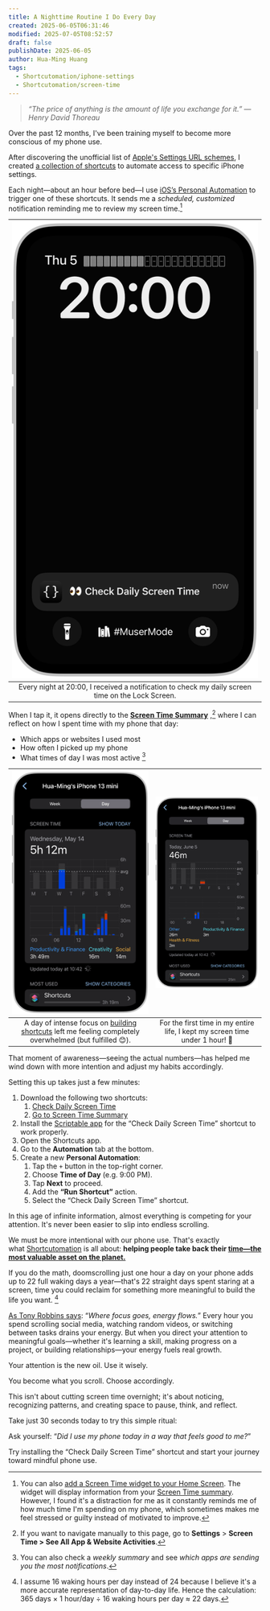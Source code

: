 ```yaml
---
title: A Nighttime Routine I Do Every Day
created: 2025-06-05T06:31:46
modified: 2025-07-05T08:52:57
draft: false
publishDate: 2025-06-05
author: Hua-Ming Huang
tags:
  - Shortcutomation/iphone-settings
  - Shortcutomation/screen-time
---
```


> _“The price of anything is the amount of life you exchange for it.” — Henry David Thoreau_

Over the past 12 months, I've been training myself to become more conscious of my phone use.

After discovering the unofficial list of [Apple's Settings URL schemes](https://github.com/FifiTheBulldog/ios-settings-urls/blob/master/settings-urls.md), I created [a collection of shortcuts](https://shortcutomation.com/gallery/iphone-settings) to automate access to specific iPhone settings.

Each night—about an hour before bed—I use [iOS’s Personal Automation](https://support.apple.com/guide/shortcuts/intro-to-personal-automation-apd690170742/ios) to trigger one of these shortcuts. It sends me a _scheduled, customized_ notification reminding me to review my screen time.[^1]

|                                 ![](../_attachments/6e72b2697c7092a5ec3180bd5d050a41.PNG)                                  |
| :-----------------------------------------------------------------------------------------------: |
| Every night at 20:00, I received a notification to check my daily screen time on the Lock Screen. |

When I tap it, it opens directly to the [**Screen Time Summary**](https://support.apple.com/guide/iphone/get-started-with-screen-time-iphbfa595995) ,[^2] where I can reflect on how I spent time with my phone that day:

* Which apps or websites I used most
* How often I picked up my phone
* What times of day I was most active [^3]

|                                           ![](../_attachments/e31f4582014b484ada425661df1286e7.PNG)                                            |          ![](../_attachments/af26e322fec959c393779754eb7f43b5.PNG)           |
| :--------------------------------------------------------------------------------------------------------------------------------------------: | :--------------------------------------------------------------------------: |
| A day of intense focus on [building shortcuts](https://shortcutomation.com/gallery) left me feeling completely overwhelmed (but fulfilled 😊). | For the first time in my entire life, I kept my screen time under 1 hour! 🥳 |

That moment of awareness—seeing the actual numbers—has helped me wind down with more intention and adjust my habits accordingly.

Setting this up takes just a few minutes:

1. Download the following two shortcuts:
	1. [Check Daily Screen Time](https://shortcutomation.com/gallery/shared/check-daily-screen-time/)
	2. [Go to Screen Time Summary](https://shortcutomation.com/gallery/iphone-settings/go-to-screen-time-summary/)
2. Install the [Scriptable app](https://scriptable.app/) for the “Check Daily Screen Time” shortcut to work properly.
3. Open the Shortcuts app.
4. Go to the **Automation** tab at the bottom.
5. Create a new **Personal Automation**:
	1. Tap the `+` button in the top-right corner.
	2. Choose **Time of Day** (e.g. 9:00 PM).
	3. Tap **Next** to proceed.
	4. Add the **“Run Shortcut”** action.
	5. Select the “Check Daily Screen Time” shortcut.

In this age of infinite information, almost everything is competing for your attention. It's never been easier to slip into endless scrolling.

We must be more intentional with our phone use. That's exactly what [Shortcutomation](https://shortcutomation.com/) is all about: **helping people take back their [time—the most valuable asset on the planet.](https://paulgraham.com/vb.html)**

If you do the math, doomscrolling just one hour a day on your phone adds up to 22 full waking days a year—that's 22 straight days spent staring at a screen, time you could reclaim for something more meaningful to build the life you want. [^4]

[As Tony Robbins says](https://youtu.be/b8jS86OtgLA): “_Where focus goes, energy flows._” Every hour you spend scrolling social media, watching random videos, or switching between tasks drains your energy. But when you direct your attention to meaningful goals—whether it's learning a skill, making progress on a project, or building relationships—your energy fuels real growth.

Your attention is the new oil. Use it wisely.

You become what you scroll. Choose accordingly.

This isn't about cutting screen time overnight; it's about noticing, recognizing patterns, and creating space to pause, think, and reflect.

Take just 30 seconds today to try this simple ritual:

Ask yourself: “_Did I use my phone today in a way that feels good to me?_”

Try installing the “Check Daily Screen Time” shortcut and start your journey toward mindful phone use.

[^1]: You can also [add a Screen Time widget to your Home Screen](https://support.apple.com/guide/iphone/add-edit-and-remove-widgets-iphb8f1bf206/18.0/ios/18.0#iphefb49b7e0). The widget will display information from your [Screen Time summary](https://support.apple.com/guide/iphone/get-started-with-screen-time-iphbfa595995). However, I found it's a distraction for me as it constantly reminds me of how much time I'm spending on my phone, which sometimes makes me feel stressed or guilty instead of motivated to improve.
[^2]: If you want to navigate manually to this page, go to **Settings** \> **Screen Time \> See All App \& Website Activities**.
[^3]: You can also check a _weekly summary_ and see _which apps are sending you the most notifications_.
[^4]: I assume 16 waking hours per day instead of 24 because I believe it's a more accurate representation of day-to-day life. Hence the calculation: 365 days × 1 hour/day ÷ 16 waking hours per day ≈ 22 days.

